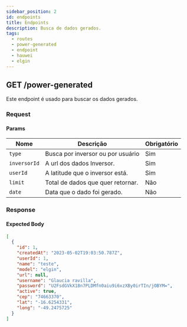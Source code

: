 ```yaml
---
sidebar_position: 2
id: endpoints
title: Endpoints
description: Busca de dados gerados.
tags:
  - routes
  - power-generated
  - endpoint
  - hauwei
  - elgin
---
```


## GET /power-generated

Este endpoint é usado para buscar os dados gerados.

### Request

#### Params

| Nome         | Descrição                         | Obrigatório |
| ------------ | --------------------------------- | ----------- |
| `type`       | Busca por inversor ou por usuário | Sim         |
| `inversorId` | A url dos dados Inversor.         | Sim         |
| `userId`     | A latitude que o inversor está.   | Sim         |
| `limit`      | Total de dados que quer retornar. | Não         |
| `date`       | Data que o dado foi gerado.       | Não         |

### Response

#### Expected Body

```json
[
  {
    "id": 1,
    "createdAt": "2023-05-02T19:03:50.787Z",
    "userId": 1,
    "name": "teste",
    "model": "elgin",
    "url": null,
    "username": "Glaucia ravilla",
    "password": "U2FsdGVkX18n7PLDMfn0aiu9i6xzXBy0irTIn/jOBYM=",
    "active": true,
    "cep": "74663370",
    "lat": "-16.6254331",
    "long": "-49.2475725"
  }
]
```
